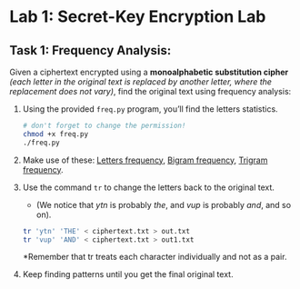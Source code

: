 # Lab 1: Secret-Key Encryption Lab

## Task 1: Frequency Analysis:
Given a ciphertext encrypted using a **monoalphabetic substitution cipher** *(each letter in the original text is replaced by another letter, where the replacement does not vary)*, find the original text using frequency analysis:
  1. Using the provided `freq.py` program, you’ll find the letters statistics.
     ```bash
     # don't forget to change the permission!
     chmod +x freq.py
     ./freq.py
     ```
    
  2. Make use of these: [Letters frequency](https://en.wikipedia.org/wiki/Frequency_analysis), [Bigram frequency](https://en.wikipedia.org/wiki/Bigram), [Trigram frequency](https://en.wikipedia.org/wiki/Trigram).
  
  3. Use the command `tr` to change the letters back to the original text.
     - (We notice that *ytn* is probably *the*, and *vup* is probably *and*, and so on).
     ```bash
     tr 'ytn' 'THE' < ciphertext.txt > out.txt
     tr 'vup' 'AND' < ciphertext.txt > out1.txt
     ```
     *Remember that tr treats each character individually and not as a pair.
  
  4. Keep finding patterns until you get the final original text.


